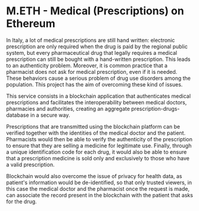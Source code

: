 # M.ETH - Medical (Prescriptions) on Ethereum

In Italy, a lot of medical prescriptions are still hand written: electronic prescription are only required when the drug is paid by the regional public system, but every pharmaceutical drug that legally requires a medical prescription can still be bought with a hand-written prescription. This leads to an authenticity problem. Moreover, it is common practice that a pharmacist does not ask for medical prescription, even if it is needed. These behaviors cause a serious problem of drug use disorders among the population. This project has the aim of overcoming these kind of issues. 

This service consists in a blockchain application that authenticates medical prescriptions and facilitates the interoperability between medical doctors, pharmacies and authorities, creating an aggregate prescription-drugs-database in a secure way.

Prescriptions that are transmitted using the blockchain platform can be verified together with the identities of the medical doctor and the patient. Pharmacists would then be able to verify the authenticity of the prescription to ensure that they are selling a medicine for legitimate use. Finally, through a unique identification code for each drug, it would also be able to ensure that a prescription medicine is sold only and exclusively to those who have a valid prescription.

Blockchain would also overcome the issue of privacy for health data, as patient's information would be de-identified, so that only trusted viewers, in this case the medical doctor and the pharmacist once the request is made, can associate the record present in the blockchain with the patient that asks for the drug.
